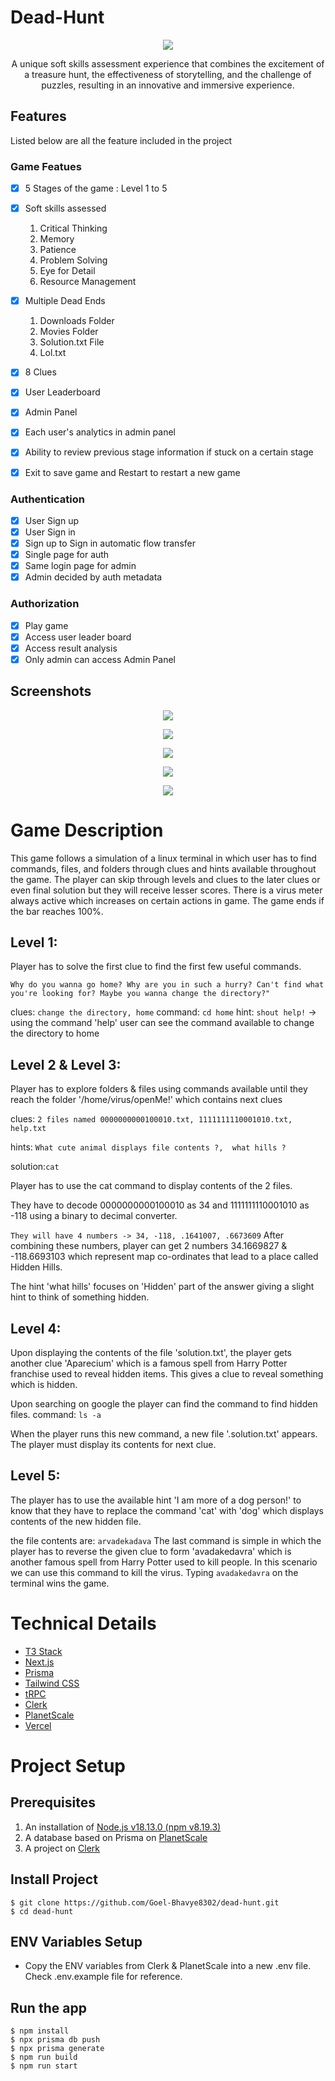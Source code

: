 # Dead-Hunt

<p align = "center">
<img src="https://github.com/Goel-Bhavye8302/dead-hunt/blob/main/public/assets/Screenshot%202023-05-08%20180329.png">
</p>

<p align="center">
A unique soft skills assessment experience that combines the excitement of a treasure hunt, the effectiveness of storytelling, and the challenge of puzzles, resulting in an innovative and immersive experience.
</p>

## Features 
Listed below are all the feature included in the project

### Game Featues 

- [x] 5 Stages of the game : Level 1 to 5

- [x] Soft skills assessed 

  1. Critical Thinking
  2. Memory
  3. Patience
  4. Problem Solving
  5. Eye for Detail
  6. Resource Management

- [x] Multiple Dead Ends
  1. Downloads Folder 
  2. Movies Folder 
  3. Solution.txt File
  4. Lol.txt
  
- [x] 8 Clues 
  
- [x] User Leaderboard

- [x] Admin Panel

- [x] Each user's analytics in admin panel

- [x] Ability to review previous stage information if stuck on a certain stage

- [x] Exit to save game and Restart to restart a new game

### Authentication 

- [x] User Sign up
- [x] User Sign in
- [x] Sign up to Sign in automatic flow transfer 
- [x] Single page for auth 
- [x] Same login page for admin
- [x] Admin decided by auth metadata 

### Authorization 

- [x] Play game
- [x] Access user leader board
- [x] Access result analysis
- [x] Only admin can access Admin Panel

## Screenshots 

<p align = "center">
<img src="https://github.com/Goel-Bhavye8302/dead-hunt/blob/main/public/assets/1.png">
</p>

<p align = "center">
<img src="https://github.com/Goel-Bhavye8302/dead-hunt/blob/main/public/assets/2.png">
</p>

<p align = "center">
<img src="https://github.com/Goel-Bhavye8302/dead-hunt/blob/main/public/assets/3.png">
</p>

<p align = "center">
<img src="https://github.com/Goel-Bhavye8302/dead-hunt/blob/main/public/assets/4.png">
</p>

<p align = "center">
<img src="https://github.com/Goel-Bhavye8302/dead-hunt/blob/main/public/assets/5.png">
</p>

# Game Description

This game follows a simulation of a linux terminal in which user has to find commands, files, and folders through clues and hints available throughout the game.
The player can skip through levels and clues to the later clues or even final solution but they will receive lesser scores.
There is a virus meter always active which increases on certain actions in game. The game ends if the bar reaches 100%.

## Level 1:
Player has to solve the first clue to find the first few useful commands.
```
Why do you wanna go home? Why are you in such a hurry? Can't find what you're looking for? Maybe you wanna change the directory?"
```
clues: `change the directory, home`
command: `cd home`
hint: `shout help!`
-> using the command 'help' user can see the command available to change the directory to home 


## Level 2 & Level 3:
Player has to explore folders & files using commands available until they reach the folder '/home/virus/openMe!' which contains next clues

clues: `2 files named 0000000000100010.txt, 1111111110001010.txt, help.txt`

hints: `What cute animal displays file contents ?,  what hills ?`

solution:`cat`

Player has to use the cat command to display contents of the 2 files.

They have to decode 0000000000100010 as 34 and 1111111110001010 as -118 using a binary to decimal converter.

`They will have 4 numbers -> 34, -118, .1641007, .6673609`
After combining these numbers, player can get 2 numbers 34.1669827 & -118.6693103 which represent map co-ordinates that lead to a place called Hidden Hills.

The hint 'what hills' focuses on 'Hidden' part of the answer giving a slight hint to think of something hidden.


## Level 4:
Upon displaying the contents of the file 'solution.txt', the player gets another clue 'Aparecium' which is a famous spell from Harry Potter franchise used to reveal hidden items.
This gives a clue to reveal something which is hidden.

Upon searching on google the player can find the command to find hidden files.
command: `ls -a`

When the player runs this new command, a new file '.solution.txt' appears. 
The player must display its contents for next clue.


## Level 5:
The player has to use the available hint 'I am more of a dog person!' to know that they have to replace the command 'cat' with 'dog' which displays contents of the new hidden file.

the file contents are: `arvadekadava`
The last command is simple in which the player has to reverse the given clue to form 'avadakedavra' which is another famous spell from Harry Potter used to kill people.
In this scenario we can use this command to kill the virus.
Typing `avadakedavra` on the terminal wins the game.


# Technical Details

- [T3 Stack](https://create.t3.gg/)
- [Next.js](https://nextjs.org)
- [Prisma](https://prisma.io)
- [Tailwind CSS](https://tailwindcss.com)
- [tRPC](https://trpc.io)
- [Clerk](https://clerk.com/)
- [PlanetScale](https://planetscale.com/)
- [Vercel](https://vercel.com/)

# Project Setup

## Prerequisites 

1. An installation of [Node.js v18.13.0 (npm v8.19.3)](https://nodejs.org/en/download/)
2. A database based on Prisma on [PlanetScale](https://planetscale.com/)
3. A project on [Clerk](https://clerk.com/)

## Install Project
    $ git clone https://github.com/Goel-Bhavye8302/dead-hunt.git
    $ cd dead-hunt

## ENV Variables Setup
- Copy the ENV variables from Clerk & PlanetScale into a new .env file. Check .env.example file for reference.

## Run the app
    $ npm install
    $ npx prisma db push
    $ npx prisma generate
    $ npm run build
    $ npm run start

